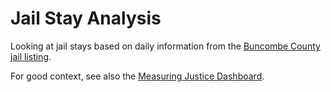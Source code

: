 # Jail Stay Analysis

Looking at jail stays based on daily information from the [Buncombe County jail listing](https://buncombecountyso.policetocitizen.com/Inmates/Catalog).

For good context, see also the [Measuring Justice Dashboard](https://cjil.shinyapps.io/MeasuringJustice/?utm_source=Carolina+Population+Center&utm_campaign=27151012f7-EMAIL_CAMPAIGN_2022_02_16_02_45&utm_medium=email&utm_term=0_807b260e90-27151012f7-469119530).
